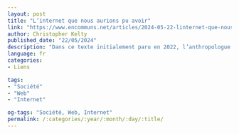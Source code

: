 ```yaml
---
layout: post
title: "L’internet que nous aurions pu avoir"
link: "https://www.encommuns.net/articles/2024-05-22-linternet-que-nous-aurions-pu-avoir/"
author: Christopher Kelty
published_date: "22/05/2024"
description: "Dans ce texte initialement paru en 2022, l’anthropologue du numérique Christopher Kelty revient sur les transformations d’internet et ses promesses brisées. Dans un style singulier et personnel, il raconte comment les ambitions d’ouverture et d’accès à la connaissance, dont il a été à la fois témoin et acteur, ont paradoxalement nourri la clôture autoritaire de l’utopie numérique. Il révèle ainsi cet étrange retournement : comment se fait-il que l’internet que nous aurions pu avoir ait contribué à faire advenir l’internet que nous avons ?"
language: fr
categories:
- Liens

tags:
- "Société"
- "Web"
- "Internet"

og-tags: "Société, Web, Internet"
permalink: /:categories/:year/:month/:day/:title/
---
```


